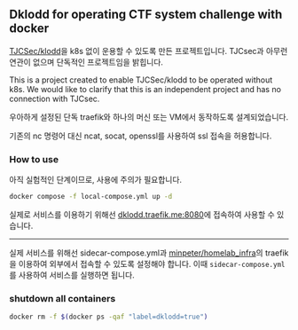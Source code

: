 ## Dklodd for operating CTF system challenge with docker

[TJCSec/klodd](https://github.com/TJCSec/klodd)을 k8s 없이 운용할 수 있도록 만든 프로젝트입니다.
TJCsec과 아무런 연관이 없으며 단독적인 프로젝트임을 밝힙니다.

This is a project created to enable TJCSec/klodd to be operated without k8s.
We would like to clarify that this is an independent project and has no connection with TJCsec.

우아하게 설정된 단독 traefik와 하나의 머신 또는 VM에서 동작하도록 설계되었습니다.

기존의 nc 명령어 대신 ncat, socat, openssl를 사용하여 ssl 접속을 허용합니다.

### How to use

아직 실험적인 단계이므로, 사용에 주의가 필요합니다.

```bash
docker compose -f local-compose.yml up -d
```

실제로 서비스를 이용하기 위해선 <dklodd.traefik.me:8080>에 접속하여 사용할 수 있습니다.

---

실제 서비스를 위해선 sidecar-compose.yml과 [minpeter/homelab_infra](https://github.com/minpeter/homelab_infra)의 traefik을 이용하여 외부에서 접속할 수 있도록 설정해야 합니다. 이때 `sidecar-compose.yml`를 사용하여 서비스를 실행하면 됩니다.

### shutdown all containers

```bash
docker rm -f $(docker ps -qaf "label=dklodd=true")
```

